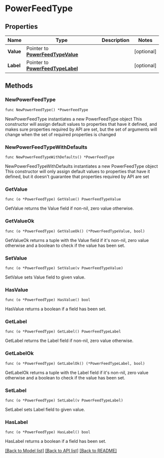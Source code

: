 # PowerFeedType

## Properties

Name | Type | Description | Notes
------------ | ------------- | ------------- | -------------
**Value** | Pointer to [**PowerFeedTypeValue**](PowerFeedTypeValue.md) |  | [optional] 
**Label** | Pointer to [**PowerFeedTypeLabel**](PowerFeedTypeLabel.md) |  | [optional] 

## Methods

### NewPowerFeedType

`func NewPowerFeedType() *PowerFeedType`

NewPowerFeedType instantiates a new PowerFeedType object
This constructor will assign default values to properties that have it defined,
and makes sure properties required by API are set, but the set of arguments
will change when the set of required properties is changed

### NewPowerFeedTypeWithDefaults

`func NewPowerFeedTypeWithDefaults() *PowerFeedType`

NewPowerFeedTypeWithDefaults instantiates a new PowerFeedType object
This constructor will only assign default values to properties that have it defined,
but it doesn't guarantee that properties required by API are set

### GetValue

`func (o *PowerFeedType) GetValue() PowerFeedTypeValue`

GetValue returns the Value field if non-nil, zero value otherwise.

### GetValueOk

`func (o *PowerFeedType) GetValueOk() (*PowerFeedTypeValue, bool)`

GetValueOk returns a tuple with the Value field if it's non-nil, zero value otherwise
and a boolean to check if the value has been set.

### SetValue

`func (o *PowerFeedType) SetValue(v PowerFeedTypeValue)`

SetValue sets Value field to given value.

### HasValue

`func (o *PowerFeedType) HasValue() bool`

HasValue returns a boolean if a field has been set.

### GetLabel

`func (o *PowerFeedType) GetLabel() PowerFeedTypeLabel`

GetLabel returns the Label field if non-nil, zero value otherwise.

### GetLabelOk

`func (o *PowerFeedType) GetLabelOk() (*PowerFeedTypeLabel, bool)`

GetLabelOk returns a tuple with the Label field if it's non-nil, zero value otherwise
and a boolean to check if the value has been set.

### SetLabel

`func (o *PowerFeedType) SetLabel(v PowerFeedTypeLabel)`

SetLabel sets Label field to given value.

### HasLabel

`func (o *PowerFeedType) HasLabel() bool`

HasLabel returns a boolean if a field has been set.


[[Back to Model list]](../README.md#documentation-for-models) [[Back to API list]](../README.md#documentation-for-api-endpoints) [[Back to README]](../README.md)


